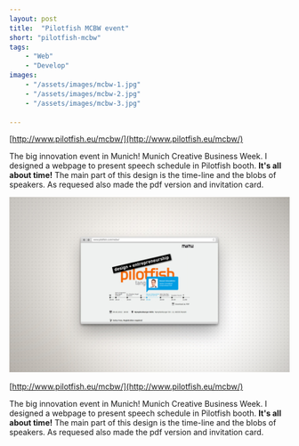 ```yaml
---
layout: post
title:  "Pilotfish MCBW event"
short: "pilotfish-mcbw"
tags:
    - "Web"
    - "Develop"
images: 
    - "/assets/images/mcbw-1.jpg"
    - "/assets/images/mcbw-2.jpg"
    - "/assets/images/mcbw-3.jpg"

---
```

[http://www.pilotfish.eu/mcbw/](http://www.pilotfish.eu/mcbw/)

The big innovation event in Munich! Munich Creative Business Week. I designed a webpage to present speech schedule in Pilotfish booth. **It's all about time!** The main part of this design is the time-line and the blobs of speakers. As requesed also made the pdf version and invitation card.

<!--more-->
![MCBW](/assets/images/mcbw-1.jpg)

[http://www.pilotfish.eu/mcbw/](http://www.pilotfish.eu/mcbw/)

The big innovation event in Munich! Munich Creative Business Week. I designed a webpage to present speech schedule in Pilotfish booth. **It's all about time!** The main part of this design is the time-line and the blobs of speakers. As requesed also made the pdf version and invitation card.